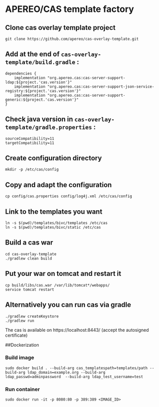 # APEREO/CAS template factory

## Clone cas overlay template project 

    git clone https://github.com/apereo/cas-overlay-template.git

## Add at the end of `cas-overlay-template/build.gradle` :


    dependencies { 
    	implementation "org.apereo.cas:cas-server-support-ldap:${project.'cas.version'}"
    	implementation "org.apereo.cas:cas-server-support-json-service-registry:${project.'cas.version'}"
    	implementation "org.apereo.cas:cas-server-support-generic:${project.'cas.version'}"
    }

## Check java version in `cas-overlay-template/gradle.properties` :

    sourceCompatibility=11
    targetCompatibility=11

## Create configuration directory

    mkdir -p /etc/cas/config

## Copy and adapt the configuration

    cp config/cas.properties config/log4j.xml /etc/cas/config

## Link to the templates you want

    ln -s $(pwd)/templates/bivc/templates /etc/cas
    ln -s $(pwd)/templates/bivc/static /etc/cas

## Build a cas war

    cd cas-overlay-template
    ./gradlew clean build

## Put your war on tomcat and restart it

    cp build/libs/cas.war /var/lib/tomcat*/webapps/
    service tomcat restart

## Alternatively you can run cas via gradle

    ./gradlew createKeystore
    ./gradlew run

The cas is available on https://localhost:8443/ (accept the autosigned certificate)

##Dockerization

### Build image

    sudo docker build . --build-arg cas_templatespath=templates/path --build-arg ldap_domain=example.org --build-arg ldap_passwd=adminpassword  --build-arg ldap_test_username=test

### Run container

    sudo docker run -it -p 8080:80 -p 389:389 <IMAGE_ID>